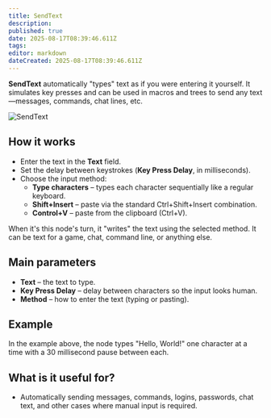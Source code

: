 ```yaml
---
title: SendText
description:
published: true
date: 2025-08-17T08:39:46.611Z
tags:
editor: markdown
dateCreated: 2025-08-17T08:39:46.611Z
---
```


**SendText** automatically "types" text as if you were entering it yourself. It simulates key presses and can be used in macros and trees to send any text—messages, commands, chat lines, etc.

![SendText](https://s3.eyeauras.net/media/2025/08/EyeAuras_ea1jBx1plw.png)

## How it works
- Enter the text in the **Text** field.
- Set the delay between keystrokes (**Key Press Delay**, in milliseconds).
- Choose the input method:
    - **Type characters** – types each character sequentially like a regular keyboard.
    - **Shift+Insert** – paste via the standard Ctrl+Shift+Insert combination.
    - **Control+V** – paste from the clipboard (Ctrl+V).

When it's this node's turn, it "writes" the text using the selected method. It can be text for a game, chat, command line, or anything else.

## Main parameters
- **Text** – the text to type.
- **Key Press Delay** – delay between characters so the input looks human.
- **Method** – how to enter the text (typing or pasting).

## Example
In the example above, the node types "Hello, World!" one character at a time with a 30 millisecond pause between each.

## What is it useful for?
- Automatically sending messages, commands, logins, passwords, chat text, and other cases where manual input is required.
